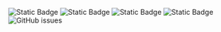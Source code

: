 ![Static Badge](https://img.shields.io/badge/blacklists-60-000000) ![Static Badge](https://img.shields.io/badge/blacklisted-2838881-cc0000) ![Static Badge](https://img.shields.io/badge/whitelisted-2242-00CC00) ![Static Badge](https://img.shields.io/badge/streaming_blacklist-28106-000000) ![GitHub issues](https://img.shields.io/github/issues/fabriziosalmi/blacklists)
